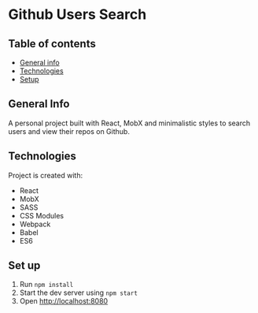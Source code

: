 # Github Users Search

## Table of contents

* [General info](#general-info)
* [Technologies](#technologies)
* [Setup](#setup)

## General Info

A personal project built with React, MobX and minimalistic styles to search users and view their repos on Github.

## Technologies 

Project is created with:
* React
* MobX
* SASS
* CSS Modules
* Webpack
* Babel
* ES6

## Set up

1. Run `npm install`
2. Start the dev server using `npm start`
3. Open [http://localhost:8080](http://localhost:8080)

